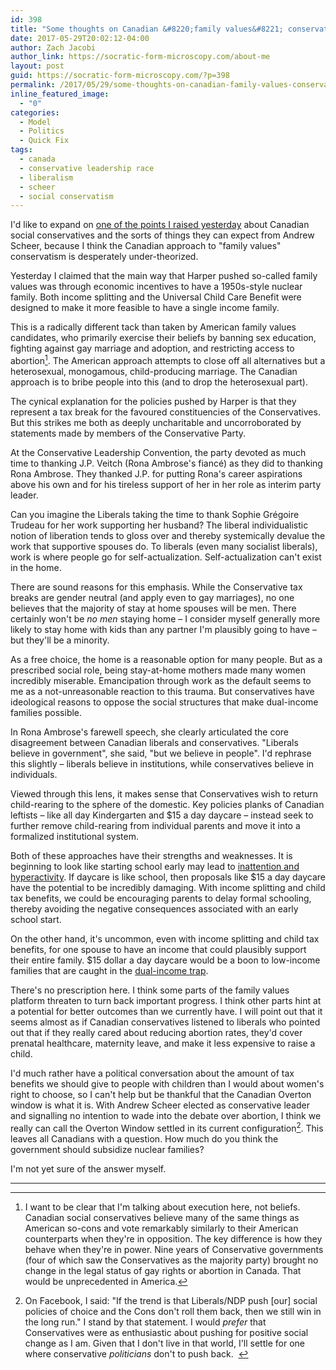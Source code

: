 ```yaml
---
id: 398
title: "Some thoughts on Canadian &#8220;family values&#8221; conservatives"
date: 2017-05-29T20:02:12-04:00
author: Zach Jacobi
author_link: https://socratic-form-microscopy.com/about-me
layout: post
guid: https://socratic-form-microscopy.com/?p=398
permalink: /2017/05/29/some-thoughts-on-canadian-family-values-conservatives/
inline_featured_image:
  - "0"
categories:
  - Model
  - Politics
  - Quick Fix
tags:
  - canada
  - conservative leadership race
  - liberalism
  - scheer
  - social conservatism
---
```


I'd like to expand on <a href="{{ site.baseurl }}/2017/05/28/five-things-i-learned-from-the-conservative-leadership-race-that-all-canadians-should-take-note-of/">one of the points I raised yesterday</a> about Canadian social conservatives and the sorts of things they can expect from Andrew Scheer, because I think the Canadian approach to "family values" conservatism is desperately under-theorized.

Yesterday I claimed that the main way that Harper pushed so-called family values was through economic incentives to have a 1950s-style nuclear family. Both income splitting and the Universal Child Care Benefit were designed to make it more feasible to have a single income family.

This is a radically different tack than taken by American family values candidates, who primarily exercise their beliefs by banning sex education, fighting against gay marriage and adoption, and restricting access to abortion[^1]. The American approach attempts to close off all alternatives but a heterosexual, monogamous, child-producing marriage. The Canadian approach is to bribe people into this (and to drop the heterosexual part).

The cynical explanation for the policies pushed by Harper is that they represent a tax break for the favoured constituencies of the Conservatives. But this strikes me both as deeply uncharitable and uncorroborated by statements made by members of the Conservative Party.

At the Conservative Leadership Convention, the party devoted as much time to thanking J.P. Veitch (Rona Ambrose's fiancé) as they did to thanking Rona Ambrose. They thanked J.P. for putting Rona's career aspirations above his own and for his tireless support of her in her role as interim party leader.

Can you imagine the Liberals taking the time to thank Sophie Grégoire Trudeau for her work supporting her husband? The liberal individualistic notion of liberation tends to gloss over and thereby systemically devalue the work that supportive spouses do. To liberals (even many socialist liberals), work is where people go for self-actualization. Self-actualization can't exist in the home.

There are sound reasons for this emphasis. While the Conservative tax breaks are gender neutral (and apply even to gay marriages), no one believes that the majority of stay at home spouses will be men. There certainly won't be <em>no men </em>staying home – I consider myself generally more likely to stay home with kids than any partner I'm plausibly going to have – but they'll be a minority.

As a free choice, the home is a reasonable option for many people. But as a prescribed social role, being stay-at-home mothers made many women incredibly miserable. Emancipation through work as the default seems to me as a not-unreasonable reaction to this trauma. But conservatives have ideological reasons to oppose the social structures that make dual-income families possible.

In Rona Ambrose's farewell speech, she clearly articulated the core disagreement between Canadian liberals and conservatives. "Liberals believe in government", she said, "but we believe in people". I'd rephrase this slightly – liberals believe in institutions, while conservatives believe in individuals.

Viewed through this lens, it makes sense that Conservatives wish to return child-rearing to the sphere of the domestic. Key policies planks of Canadian leftists – like all day Kindergarten and $15 a day daycare – instead seek to further remove child-rearing from individual parents and move it into a formalized institutional system.

Both of these approaches have their strengths and weaknesses. It is beginning to look like starting school early may lead to <a href="http://www.nber.org/papers/w21610">inattention and hyperactivity</a>. If daycare is like school, then proposals like $15 a day daycare have the potential to be incredibly damaging. With income splitting and child tax benefits, we could be encouraging parents to delay formal schooling, thereby avoiding the negative consequences associated with an early school start.

On the other hand, it's uncommon, even with income splitting and child tax benefits, for one spouse to have an income that could plausibly support their entire family. $15 dollar a day daycare would be a boon to low-income families that are caught in the <a href="http://www.motherjones.com/politics/2004/11/two-income-trap">dual-income trap</a>.

There's no prescription here. I think some parts of the family values platform threaten to turn back important progress. I think other parts hint at a potential for better outcomes than we currently have. I will point out that it seems almost as if Canadian conservatives listened to liberals who pointed out that if they really cared about reducing abortion rates, they'd cover prenatal healthcare, maternity leave, and make it less expensive to raise a child.

I'd much rather have a political conversation about the amount of tax benefits we should give to people with children than I would about women's right to choose, so I can't help but be thankful that the Canadian Overton window is what it is. With Andrew Scheer elected as conservative leader and signalling no intention to wade into the debate over abortion, I think we really can call the Overton Window settled in its current configuration[^2]. This leaves all Canadians with a question. How much do you think the government should subsidize nuclear families?

I'm not yet sure of the answer myself.

<hr class="post-end" />

[^1]: I want to be clear that I'm talking about execution here, not beliefs. Canadian social conservatives believe many of the same things as American so-cons and vote remarkably similarly to their American counterparts when they're in opposition. The key difference is how they behave when they're in power. Nine years of Conservative governments (four of which saw the Conservatives as the majority party) brought no change in the legal status of gay rights or abortion in Canada. That would be unprecedented in America.
[^2]: On Facebook, I said: "<span data-ft="{&quot;tn&quot;:&quot;K&quot;}"><span class="UFICommentBody">If the trend is that Liberals/NDP push [our] social policies of choice and the Cons don't roll them back, then we still win in the long run." I stand by that statement. I would <em>prefer</em> that Conservatives were as enthusiastic about pushing for positive social change as I am. Given that I don't live in that world, I'll settle for one where conservative <em>politicians</em> don't to push back.  </span></span>
